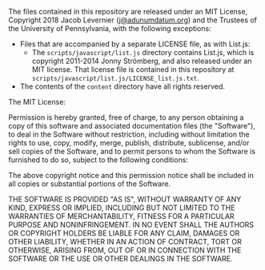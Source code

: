 The files contained in this repository are released under an MIT License, Copyright 2018 Jacob Levernier (j@adunumdatum.org) and the Trustees of the University of Pennsylvania, with the following exceptions:

- Files that are accompanied by a separate LICENSE file, as with List.js:
	- The `scripts/javascript/list.js` directory contains List.js, which is copyright 2011-2014 Jonny Strömberg, and also released under an MIT license. That license file is contained in this repository at `scripts/javascript/list.js/LICENSE_list.js.txt`.
- The contents of the `content` directory have all rights reserved.

The MIT License:

Permission is hereby granted, free of charge, to any person obtaining a copy of this software and associated documentation files (the "Software"), to deal in the Software without restriction, including without limitation the rights to use, copy, modify, merge, publish, distribute, sublicense, and/or sell copies of the Software, and to permit persons to whom the Software is furnished to do so, subject to the following conditions:

The above copyright notice and this permission notice shall be included in all copies or substantial portions of the Software.

THE SOFTWARE IS PROVIDED "AS IS", WITHOUT WARRANTY OF ANY KIND, EXPRESS OR IMPLIED, INCLUDING BUT NOT LIMITED TO THE WARRANTIES OF MERCHANTABILITY, FITNESS FOR A PARTICULAR PURPOSE AND NONINFRINGEMENT. IN NO EVENT SHALL THE AUTHORS OR COPYRIGHT HOLDERS BE LIABLE FOR ANY CLAIM, DAMAGES OR OTHER LIABILITY, WHETHER IN AN ACTION OF CONTRACT, TORT OR OTHERWISE, ARISING FROM, OUT OF OR IN CONNECTION WITH THE SOFTWARE OR THE USE OR OTHER DEALINGS IN THE SOFTWARE.
